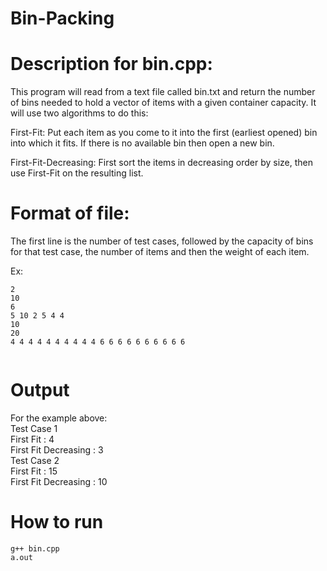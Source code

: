 # Bin-Packing

# Description for bin.cpp: 

This program will read from a text file called bin.txt and return the number of bins needed to hold a vector of items with a given container capacity. It will use two algorithms to do this: 

First-Fit: Put each item as you come to it into the first (earliest opened) bin into which it fits.  If there is no available bin then open a new bin. 

First-Fit-Decreasing: First sort the items in decreasing order by size, then use First-Fit on the resulting list. 

# Format of file: 

The first line is the number of test cases, followed by the capacity of bins for that test case, the number of items and then the weight of each item. 

Ex:
```
2 
10
6 
5 10 2 5 4 4 
10
20
4 4 4 4 4 4 4 4 4 4 6 6 6 6 6 6 6 6 6 6 
 
```
# Output
For the example above:   
Test Case 1   
First Fit : 4  
First Fit Decreasing : 3   
Test Case 2   
First Fit : 15    
First Fit Decreasing : 10  

# How to run
```
g++ bin.cpp 
a.out
```
